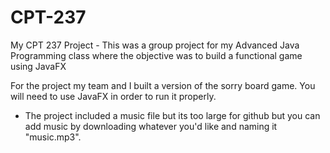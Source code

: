 # CPT-237
My CPT 237 Project - This was a group project for my Advanced Java Programming class where the objective was to build a functional game using JavaFX

For the project my team and I built a version of the sorry board game. You will need to use JavaFX in order to run it properly.

- The project included a music file but its too large for github but you can add music by downloading whatever you'd like and naming it "music.mp3".
